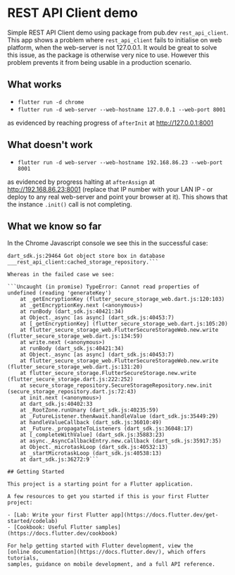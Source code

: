 # REST API Client demo

Simple REST API Client demo using package from pub.dev `rest_api_client`. This app shows a problem where `rest_api_client` fails to initialise on web platform, when the web-server is not 127.0.0.1. It would be great to solve this issue, as the package is otherwise very nice to use. However this problem prevents it from being usable in a production scenario.

## What works

- `flutter run -d chrome`
- `flutter run -d web-server --web-hostname 127.0.0.1 --web-port 8001`

as evidenced by reaching progress of `afterInit` at <http://127.0.0.1:8001>

## What doesn't work

- `flutter run -d web-server --web-hostname 192.168.86.23 --web-port 8001`

as evidenced by progress halting at `afterAssign` at <http://192.168.86.23:8001> (replace that IP number with your LAN IP - or deploy to any real web-server and point your browser at it). This shows that the instance `.init()` call is not completing.

## What we know so far

In the Chrome Javascript console we see this in the successful case:

```Got object store box in database ___rest_api_client:storage_repository.
dart_sdk.js:29464 Got object store box in database ___rest_api_client:cached_storage_repository.```

Whereas in the failed case we see:

```Uncaught (in promise) TypeError: Cannot read properties of undefined (reading 'generateKey')
    at _getEncryptionKey (flutter_secure_storage_web.dart.js:120:103)
    at _getEncryptionKey.next (<anonymous>)
    at runBody (dart_sdk.js:40421:34)
    at Object._async [as async] (dart_sdk.js:40453:7)
    at [_getEncryptionKey] (flutter_secure_storage_web.dart.js:105:20)
    at flutter_secure_storage_web.FlutterSecureStorageWeb.new.write (flutter_secure_storage_web.dart.js:134:59)
    at write.next (<anonymous>)
    at runBody (dart_sdk.js:40421:34)
    at Object._async [as async] (dart_sdk.js:40453:7)
    at flutter_secure_storage_web.FlutterSecureStorageWeb.new.write (flutter_secure_storage_web.dart.js:131:20)
    at flutter_secure_storage.FlutterSecureStorage.new.write (flutter_secure_storage.dart.js:222:252)
    at secure_storage_repository.SecureStorageRepository.new.init (secure_storage_repository.dart.js:72:43)
    at init.next (<anonymous>)
    at dart_sdk.js:40402:33
    at _RootZone.runUnary (dart_sdk.js:40235:59)
    at _FutureListener.thenAwait.handleValue (dart_sdk.js:35449:29)
    at handleValueCallback (dart_sdk.js:36010:49)
    at _Future._propagateToListeners (dart_sdk.js:36048:17)
    at [_completeWithValue] (dart_sdk.js:35883:23)
    at async._AsyncCallbackEntry.new.callback (dart_sdk.js:35917:35)
    at Object._microtaskLoop (dart_sdk.js:40532:13)
    at _startMicrotaskLoop (dart_sdk.js:40538:13)
    at dart_sdk.js:36272:9```

## Getting Started

This project is a starting point for a Flutter application.

A few resources to get you started if this is your first Flutter project:

- [Lab: Write your first Flutter app](https://docs.flutter.dev/get-started/codelab)
- [Cookbook: Useful Flutter samples](https://docs.flutter.dev/cookbook)

For help getting started with Flutter development, view the
[online documentation](https://docs.flutter.dev/), which offers tutorials,
samples, guidance on mobile development, and a full API reference.
